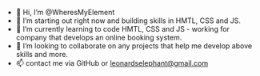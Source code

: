 - 👋 Hi, I’m @WheresMyElement
- 👀 I’m starting out right now and building skills in HMTL, CSS and JS.
- 🌱 I’m currently learning to code HMTL, CSS and JS - working for company that develops an online booking system.  
- 💞️ I’m looking to collaborate on any projects that help me develop above skills and more. 
- 📫 contact me via GitHub or leonardselephant@gmail.com

<!---
WheresMyElement/WheresMyElement is a ✨ special ✨ repository because its `README.md` (this file) appears on your GitHub profile.
You can click the Preview link to take a look at your changes.
--->
